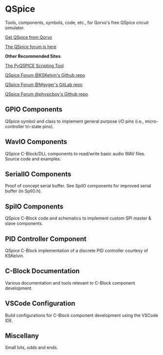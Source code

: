 # QSpice
Tools, components, symbols, code, etc., for Qorvo's free QSpice circuit simulator.

[Get QSpice from Qorvo](https://www.qorvo.com/)

[The QSpice forum is here](https://forum.qorvo.com/c/qspice/)

**Other Recommended Sites**

[The PyQSPICE Scripting Tool](https://github.com/Qorvo/PyQSPICE)

[QSpice Forum @KSKelvin's Github repo](https://github.com/KSKelvin-Github/Qspice/)

[QSpice Forum @Mgyger's GitLab repo](https://gitlab.com/mgyger/qspice-symbols/)

[QSpice Forum @physicboy's Github repo](https://github.com/physicboy/QSPICE)

## GPIO Components
QSpice symbol and class to implement general purpose I/O pins (i.e., micro-controller tri-state pins).

## WavIO Components
QSpice C-Block/DLL components to read/write basic audio WAV files.  Source code and examples.

## SerialIO Components
Proof of concept serial buffer.  See SpiIO components for improved serial buffer (in SpiIO.h).

## SpiIO Components
QSpice C-Block code and schematics to implement custom SPI master & slave components.

## PID Controller Component
QSpice C-Block implementation of a discrete PID controller courtesy of KSKelvin.

## C-Block Documentation
Various documentation and tools relevant to C-Block component development.

## VSCode Configuration
Build configurations for C-Block component development using the VSCode IDE.

## Miscellany
Small bits, odds and ends.
